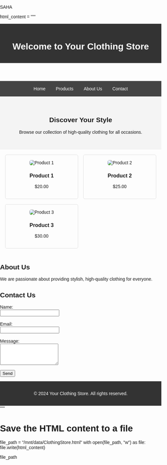 SAHA

html_content = """
<!DOCTYPE html>
<html lang="en">
<head>
    <meta charset="UTF-8">
    <meta name="viewport" content="width=device-width, initial-scale=1.0">
    <title>Clothing Store</title>
    <style>
        body {
            font-family: Arial, sans-serif;
            margin: 0;
            padding: 0;
            box-sizing: border-box;
        }
        header {
            background-color: #333;
            color: white;
            padding: 1rem;
            text-align: center;
        }
        nav {
            display: flex;
            justify-content: center;
            background-color: #444;
        }
        nav a {
            color: white;
            text-decoration: none;
            padding: 1rem;
        }
        nav a:hover {
            background-color: #555;
        }
        .hero {
            text-align: center;
            padding: 2rem;
            background-color: #f4f4f4;
        }
        .products {
            display: grid;
            grid-template-columns: repeat(auto-fit, minmax(200px, 1fr));
            gap: 1rem;
            padding: 1rem;
        }
        .product {
            border: 1px solid #ddd;
            border-radius: 5px;
            text-align: center;
            padding: 1rem;
        }
        .product img {
            max-width: 100%;
            border-radius: 5px;
        }
        footer {
            text-align: center;
            padding: 1rem;
            background-color: #333;
            color: white;
        }
    </style>
</head>
<body>

<header>
    <h1>Welcome to Your Clothing Store</h1>
</header>

<nav>
    <a href="#home">Home</a>
    <a href="#products">Products</a>
    <a href="#about">About Us</a>
    <a href="#contact">Contact</a>
</nav>

<div class="hero" id="home">
    <h2>Discover Your Style</h2>
    <p>Browse our collection of high-quality clothing for all occasions.</p>
</div>

<section class="products" id="products">
    <div class="product">
        <img src="https://via.placeholder.com/150" alt="Product 1">
        <h3>Product 1</h3>
        <p>$20.00</p>
    </div>
    <div class="product">
        <img src="https://via.placeholder.com/150" alt="Product 2">
        <h3>Product 2</h3>
        <p>$25.00</p>
    </div>
    <div class="product">
        <img src="https://via.placeholder.com/150" alt="Product 3">
        <h3>Product 3</h3>
        <p>$30.00</p>
    </div>
</section>

<section id="about">
    <h2>About Us</h2>
    <p>We are passionate about providing stylish, high-quality clothing for everyone.</p>
</section>

<section id="contact">
    <h2>Contact Us</h2>
    <form>
        <label for="name">Name:</label><br>
        <input type="text" id="name" name="name" required><br><br>
        <label for="email">Email:</label><br>
        <input type="email" id="email" name="email" required><br><br>
        <label for="message">Message:</label><br>
        <textarea id="message" name="message" rows="4" required></textarea><br><br>
        <button type="submit">Send</button>
    </form>
</section>

<footer>
    <p>&copy; 2024 Your Clothing Store. All rights reserved.</p>
</footer>

</body>
</html>
"""

# Save the HTML content to a file
file_path = "/mnt/data/ClothingStore.html"
with open(file_path, "w") as file:
    file.write(html_content)

file_path
